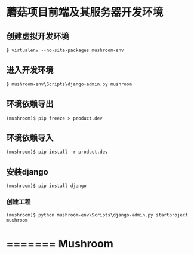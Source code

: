 蘑菇项目前端及其服务器开发环境
=======================

创建虚拟开发环境
------------
```shell
$ virtualenv --no-site-packages mushroom-env
```

进入开发环境
---------
```shell
$ mushroom-env\Scripts\django-admin.py mushroom
```

环境依赖导出
---------
```shell
(mushroom)$ pip freeze > product.dev
```

环境依赖导入
---------
```shell
(mushroom)$ pip install -r product.dev
```

安装django
---------
```shell
(mushroom)$ pip install django
```

### 创建工程
```shell
(mushroom)$ python mushroom-env\Scripts\django-admin.py startproject mushroom
```

=======
Mushroom
========
